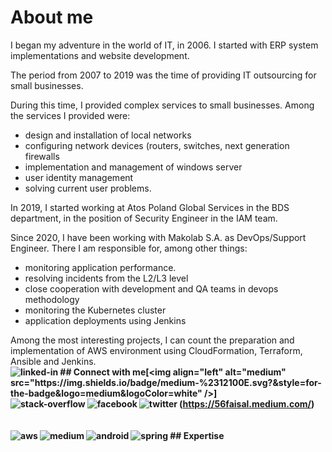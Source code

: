 <h1>About me</h1>
I began my adventure in the world of IT, in 2006. I started with ERP system implementations and website development.

The period from 2007 to 2019 was the time of providing IT outsourcing for small businesses.

During this time, I provided complex services to small businesses. Among the services I provided were:
- design and installation of local networks
- configuring network devices (routers, switches, next generation firewalls
- implementation and management of windows server
- user identity management
- solving current user problems.

In 2019, I started working at Atos Poland Global Services in the BDS department, in the position of Security Engineer in the IAM team.

Since 2020, I have been working with Makolab S.A. as DevOps/Support Engineer. There I am responsible for, among other things:
- monitoring application performance.
- resolving incidents from the L2/L3 level
- close cooperation with development and QA teams in devops methodology
- monitoring the Kubernetes cluster
- application deployments using Jenkins

Among the most interesting projects, I can count the preparation and implementation of AWS environment using CloudFormation, Terraform, Ansible and Jenkins.
<br><b>## Connect with me[<img align="left" alt="linked-in" src="https://img.shields.io/badge/linkedin-%230077B5.svg?&style=for-the-badge&logo=linkedin&logoColor=white" />]([https://www.linkedin.com/in/mohammad-faisal-2665b5134](https://www.linkedin.com/in/jarekgolab/))[<img align="left" alt="medium" src="https://img.shields.io/badge/medium-%2312100E.svg?&style=for-the-badge&logo=medium&logoColor=white" />](https://56faisal.medium.com/)[<img align="left" alt="stack-overflow" src="https://img.shields.io/badge/stack%20overflow-FE7A16?logo=stack-overflow&logoColor=white&style=for-the-badge" />](https://stackoverflow.com/users/5379437/mohammad-faisal)[<img align="left" alt="facebook" src="https://img.shields.io/badge/facebook-%231877F2.svg?&style=for-the-badge&logo=facebook&logoColor=white" />](https://www.facebook.com/56faisal/)[<img align="left" alt="twitter" src="https://img.shields.io/badge/twitter-%231DA1F2.svg?&style=for-the-badge&logo=twitter&logoColor=white" />](https://twitter.com/Mohamma88766694)<br>
<br><br>## Expertise
<img align="left" alt="aws" src="https://img.shields.io/badge/Amazon%20AWS-%23232F3E?logo=amazon-aws&logoColor=white&style=for-the-badge" /><img align="left" alt="medium" src="https://img.shields.io/badge/postgres-%23316192.svg?&style=for-the-badge&logo=postgresql&logoColor=white" /><img align="left" alt="android" src="https://img.shields.io/badge/Android-3DDC84?logo=android&logoColor=white&style=for-the-badge" /><img align="left" alt="spring" src="https://img.shields.io/badge/spring%20-%236DB33F.svg?&style=for-the-badge&logo=spring&logoColor=white" /><br>
<br>
